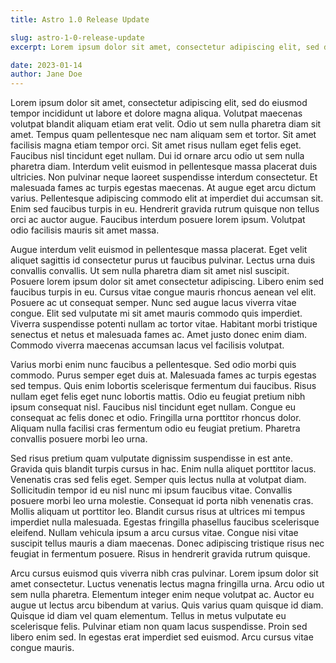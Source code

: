 ```yaml
---
title: Astro 1.0 Release Update

slug: astro-1-0-release-update
excerpt: Lorem ipsum dolor sit amet, consectetur adipiscing elit, sed do eiusmod tempor incididunt ut labore et dolore magna aliqua. Ut enim ad minim veniam, quis nostrud exercitation ullamco laboris nisi ut aliquip ex ea commodo consequat.

date: 2023-01-14
author: Jane Doe
---
```


Lorem ipsum dolor sit amet, consectetur adipiscing elit, sed do eiusmod tempor incididunt ut labore et dolore magna aliqua. Volutpat maecenas volutpat blandit aliquam etiam erat velit. Odio ut sem nulla pharetra diam sit amet. Tempus quam pellentesque nec nam aliquam sem et tortor. Sit amet facilisis magna etiam tempor orci. Sit amet risus nullam eget felis eget. Faucibus nisl tincidunt eget nullam. Dui id ornare arcu odio ut sem nulla pharetra diam. Interdum velit euismod in pellentesque massa placerat duis ultricies. Non pulvinar neque laoreet suspendisse interdum consectetur. Et malesuada fames ac turpis egestas maecenas. At augue eget arcu dictum varius. Pellentesque adipiscing commodo elit at imperdiet dui accumsan sit. Enim sed faucibus turpis in eu. Hendrerit gravida rutrum quisque non tellus orci ac auctor augue. Faucibus interdum posuere lorem ipsum. Volutpat odio facilisis mauris sit amet massa.

Augue interdum velit euismod in pellentesque massa placerat. Eget velit aliquet sagittis id consectetur purus ut faucibus pulvinar. Lectus urna duis convallis convallis. Ut sem nulla pharetra diam sit amet nisl suscipit. Posuere lorem ipsum dolor sit amet consectetur adipiscing. Libero enim sed faucibus turpis in eu. Cursus vitae congue mauris rhoncus aenean vel elit. Posuere ac ut consequat semper. Nunc sed augue lacus viverra vitae congue. Elit sed vulputate mi sit amet mauris commodo quis imperdiet. Viverra suspendisse potenti nullam ac tortor vitae. Habitant morbi tristique senectus et netus et malesuada fames ac. Amet justo donec enim diam. Commodo viverra maecenas accumsan lacus vel facilisis volutpat.

Varius morbi enim nunc faucibus a pellentesque. Sed odio morbi quis commodo. Purus semper eget duis at. Malesuada fames ac turpis egestas sed tempus. Quis enim lobortis scelerisque fermentum dui faucibus. Risus nullam eget felis eget nunc lobortis mattis. Odio eu feugiat pretium nibh ipsum consequat nisl. Faucibus nisl tincidunt eget nullam. Congue eu consequat ac felis donec et odio. Fringilla urna porttitor rhoncus dolor. Aliquam nulla facilisi cras fermentum odio eu feugiat pretium. Pharetra convallis posuere morbi leo urna.

Sed risus pretium quam vulputate dignissim suspendisse in est ante. Gravida quis blandit turpis cursus in hac. Enim nulla aliquet porttitor lacus. Venenatis cras sed felis eget. Semper quis lectus nulla at volutpat diam. Sollicitudin tempor id eu nisl nunc mi ipsum faucibus vitae. Convallis posuere morbi leo urna molestie. Consequat id porta nibh venenatis cras. Mollis aliquam ut porttitor leo. Blandit cursus risus at ultrices mi tempus imperdiet nulla malesuada. Egestas fringilla phasellus faucibus scelerisque eleifend. Nullam vehicula ipsum a arcu cursus vitae. Congue nisi vitae suscipit tellus mauris a diam maecenas. Donec adipiscing tristique risus nec feugiat in fermentum posuere. Risus in hendrerit gravida rutrum quisque.

Arcu cursus euismod quis viverra nibh cras pulvinar. Lorem ipsum dolor sit amet consectetur. Luctus venenatis lectus magna fringilla urna. Arcu odio ut sem nulla pharetra. Elementum integer enim neque volutpat ac. Auctor eu augue ut lectus arcu bibendum at varius. Quis varius quam quisque id diam. Quisque id diam vel quam elementum. Tellus in metus vulputate eu scelerisque felis. Pulvinar etiam non quam lacus suspendisse. Proin sed libero enim sed. In egestas erat imperdiet sed euismod. Arcu cursus vitae congue mauris.
